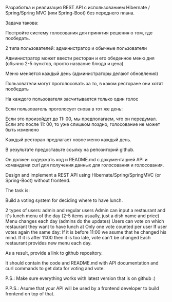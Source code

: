 
Разработка и реализация REST API с использованием Hibernate / Spring/Spring MVC (или Spring-Boot) без переднего плана.

Задача такова:

Постройте систему голосования для принятия решения о том, где пообедать.

2 типа пользователей: администратор и обычные пользователи

Администратор может ввести ресторан и его обеденное меню дня (обычно 2-5 пунктов, просто название блюда и цена)

Меню меняется каждый день (администраторы делают обновления)

Пользователи могут проголосовать за то, в каком ресторане они хотят пообедать

На каждого пользователя засчитывается только один голос

Если пользователь проголосует снова в тот же день:

Если это произойдет до 11: 00, мы предполагаем, что он передумал.
Если это после 11: 00, то уже слишком поздно, голосование не может быть изменено

Каждый ресторан предлагает новое меню каждый день.

В результате предоставьте ссылку на репозиторий github.

Он должен содержать код и README.md с документацией API и командами curl для получения данных для голосования и голосования.



Design and implement a REST API using Hibernate/Spring/SpringMVC (or Spring-Boot) without frontend.

The task is:

Build a voting system for deciding where to have lunch.

2 types of users: admin and regular users
Admin can input a restaurant and it's lunch menu of the day (2-5 items usually, just a dish name and price)
Menu changes each day (admins do the updates)
Users can vote on which restaurant they want to have lunch at
Only one vote counted per user
If user votes again the same day:
If it is before 11:00 we asume that he changed his mind.
If it is after 11:00 then it is too late, vote can't be changed
Each restaurant provides new menu each day.

As a result, provide a link to github repository.

It should contain the code and README.md with API documentation and curl commands to get data for voting and vote.

P.S.: Make sure everything works with latest version that is on github :)

P.P.S.: Asume that your API will be used by a frontend developer to build frontend on top of that.
